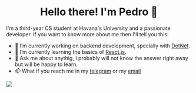 <h1 align="center">Hello there! I'm Pedro 👋</h1>

I'm a third-year CS student at Havana's University and a passionate developer. If you want to know more about me then I'll tell you this:

- 🔭 I’m currently working on backend development, specially with [DotNet](https://dotnet.microsoft.com/en-us/learn/dotnet/what-is-dotnet).
- 🌱 I’m currently learning the basics of [React.js](https://react.dev/).
- 💬 Ask me about anythig, I probably will not know the answer right away but will be happy to learn.
- 📫 What if you reach me in my [telegram](https://t.me/pedropap) or my [email](mailto:ppalvarez2002@gmail.com)

![](https://komarev.com/ghpvc/?username=ppalvar&label=PROFILE+VIEWS)
